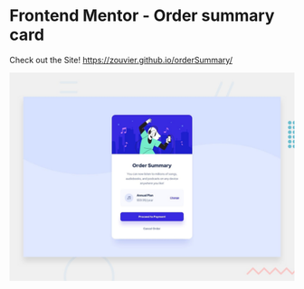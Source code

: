 # Frontend Mentor - Order summary card

Check out the Site! https://zouvier.github.io/orderSummary/

![Design preview for the Order summary card coding challenge](./design/desktop-preview.jpg)
